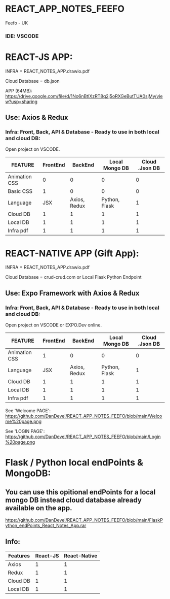 # REACT_APP_NOTES_FEEFO
Feefo - UK

### IDE: VSCODE


# REACT-JS APP:
INFRA = REACT_NOTES_APP.drawio.pdf

Cloud Database = db.json

APP (64MB): https://drive.google.com/file/d/1No6nBtlXzRT8q2j5oRXGeButTUA0sjMy/view?usp=sharing 

## Use: Axios & Redux


### Infra: Front, Back, API & Database - Ready to use in both local and cloud DB:
Open project on VSCODE.

| FEATURE  | FrontEnd  | BackEnd | Local Mongo DB | Cloud .Json DB |
| ------------- | ------------- | ------------- | ------------- | ------------- |
| Animation CSS  | 0  | 0  | 0  | 0  |
| Basic CSS  | 1  | 0  | 0  | 0  |
| Language  | JSX | Axios, Redux  | Python, Flask  | 1  |
| Cloud DB  | 1  | 1  | 1  | 1  |
| Local DB  | 1  | 1  | 1  | 1  |
| Infra pdf  | 1  | 1  | 1  | 1  |





# REACT-NATIVE APP (Gift App):
INFRA = REACT_NOTES_APP.drawio.pdf

Cloud Database = crud-crud.com or Local Flask Python Endpoint

## Use: Expo Framework with Axios & Redux

### Infra: Front, Back, API & Database  - Ready to use in both local and cloud DB:
Open project on VSCODE or EXPO.Dev online.

| FEATURE  | FrontEnd  | BackEnd | Local Mongo DB | Cloud .Json DB |
| ------------- | ------------- | ------------- | ------------- | ------------- |
| Animation CSS  | 1  | 0  | 0  | 0  |
| Language  | JSX | Axios, Redux  | Python, Flask  | 1  |
| Cloud DB  | 1  | 1  | 1  | 1  |
| Local DB  | 1  | 1  | 1  | 1  |
| Infra pdf  | 1  | 1  | 1  | 1  |

See 'Welcome PAGE': https://github.com/DanDevel/REACT_APP_NOTES_FEEFO/blob/main/Welcome%20page.png 

See 'LOGIN PAGE': https://github.com/DanDevel/REACT_APP_NOTES_FEEFO/blob/main/Login%20page.png 



# Flask / Python local endPoints & MongoDB:
## You can use this opitional endPoints for a local mongo DB instead cloud database already available on the app.

https://github.com/DanDevel/REACT_APP_NOTES_FEEFO/blob/main/FlaskPython_endPoints_React_Notes_App.rar



## Info:

| Features  | React-JS | React-Native |
| ------------- | ------------- | ------------- |
| Axios  | 1  | 1  |
| Redux  | 1  | 1  |
| Cloud DB  | 1  | 1  |
| Local DB  | 1  | 1  |



